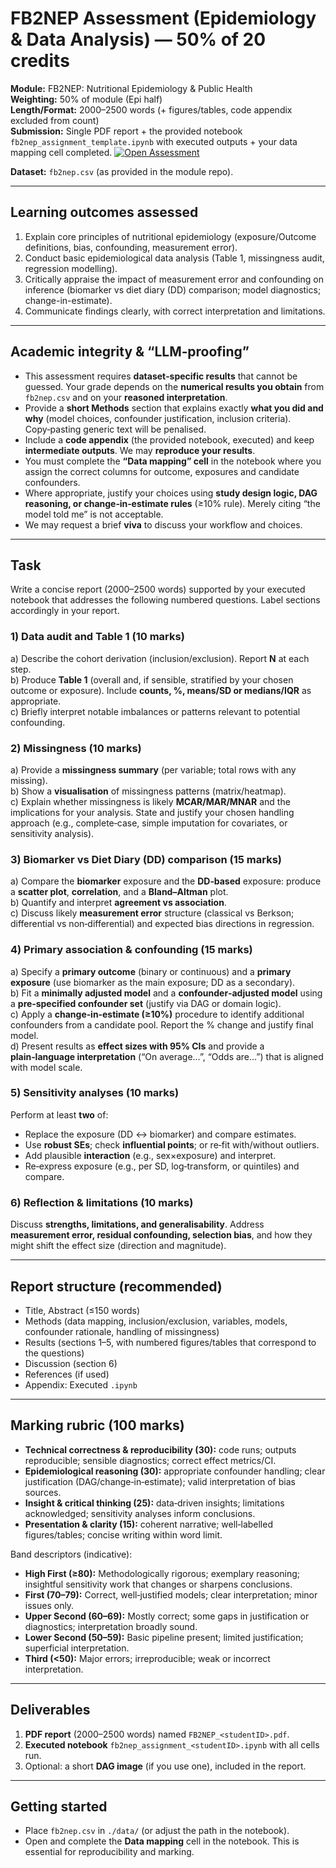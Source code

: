 # FB2NEP Assessment (Epidemiology & Data Analysis) — 50% of 20 credits

**Module:** FB2NEP: Nutritional Epidemiology & Public Health  
**Weighting:** 50% of module (Epi half)  
**Length/Format:** 2000–2500 words (+ figures/tables, code appendix excluded from count)  
**Submission:** Single PDF report + the provided notebook `fb2nep_assignment_template.ipynb` with executed outputs + your data mapping cell completed.
[![Open Assessment](https://colab.research.google.com/assets/colab-badge.svg)](https://colab.research.google.com/github/ggkuhnle/fb2nep-epi/blob/main/assessment/fb2nep_assignment_template.ipynb)

**Dataset:** `fb2nep.csv` (as provided in the module repo).

---

## Learning outcomes assessed
1. Explain core principles of nutritional epidemiology (exposure/Outcome definitions, bias, confounding, measurement error).  
2. Conduct basic epidemiological data analysis (Table 1, missingness audit, regression modelling).  
3. Critically appraise the impact of measurement error and confounding on inference (biomarker vs diet diary (DD) comparison; model diagnostics; change-in-estimate).  
4. Communicate findings clearly, with correct interpretation and limitations.

---

## Academic integrity & “LLM‑proofing”
- This assessment requires **dataset‑specific results** that cannot be guessed. Your grade depends on the **numerical results you obtain** from `fb2nep.csv` and on your **reasoned interpretation**.
- Provide a **short Methods** section that explains exactly **what you did and why** (model choices, confounder justification, inclusion criteria). Copy‑pasting generic text will be penalised.
- Include a **code appendix** (the provided notebook, executed) and keep **intermediate outputs**. We may **reproduce your results**.  
- You must complete the **“Data mapping” cell** in the notebook where you assign the correct columns for outcome, exposures and candidate confounders.
- Where appropriate, justify your choices using **study design logic, DAG reasoning, or change‑in‑estimate rules** (≥10% rule). Merely citing “the model told me” is not acceptable.
- We may request a brief **viva** to discuss your workflow and choices.

---

## Task
Write a concise report (2000–2500 words) supported by your executed notebook that addresses the following numbered questions. Label sections accordingly in your report.

### 1) Data audit and Table 1 (10 marks)
a) Describe the cohort derivation (inclusion/exclusion). Report **N** at each step.  
b) Produce **Table 1** (overall and, if sensible, stratified by your chosen outcome or exposure). Include **counts, %, means/SD or medians/IQR** as appropriate.  
c) Briefly interpret notable imbalances or patterns relevant to potential confounding.

### 2) Missingness (10 marks)
a) Provide a **missingness summary** (per variable; total rows with any missing).  
b) Show a **visualisation** of missingness patterns (matrix/heatmap).  
c) Explain whether missingness is likely **MCAR/MAR/MNAR** and the implications for your analysis. State and justify your chosen handling approach (e.g., complete‑case, simple imputation for covariates, or sensitivity analysis).

### 3) Biomarker vs Diet Diary (DD) comparison (15 marks)
a) Compare the **biomarker** exposure and the **DD‑based** exposure: produce a **scatter plot**, **correlation**, and a **Bland–Altman** plot.  
b) Quantify and interpret **agreement vs association**.  
c) Discuss likely **measurement error** structure (classical vs Berkson; differential vs non‑differential) and expected bias directions in regression.

### 4) Primary association & confounding (15 marks)
a) Specify a **primary outcome** (binary or continuous) and a **primary exposure** (use biomarker as the main exposure; DD as a secondary).  
b) Fit a **minimally adjusted model** and a **confounder‑adjusted model** using a **pre‑specified confounder set** (justify via DAG or domain logic).  
c) Apply a **change‑in‑estimate (≥10%)** procedure to identify additional confounders from a candidate pool. Report the % change and justify final model.  
d) Present results as **effect sizes with 95% CIs** and provide a **plain‑language interpretation** (“On average…”, “Odds are…”) that is aligned with model scale.

### 5) Sensitivity analyses (10 marks)
Perform at least **two** of:  
- Replace the exposure (DD ↔ biomarker) and compare estimates.  
- Use **robust SEs**; check **influential points**; or re‑fit with/without outliers.  
- Add plausible **interaction** (e.g., sex×exposure) and interpret.  
- Re‑express exposure (e.g., per SD, log‑transform, or quintiles) and compare.

### 6) Reflection & limitations (10 marks)
Discuss **strengths, limitations, and generalisability**. Address **measurement error, residual confounding, selection bias**, and how they might shift the effect size (direction and magnitude).

---

## Report structure (recommended)
- Title, Abstract (≤150 words)  
- Methods (data mapping, inclusion/exclusion, variables, models, confounder rationale, handling of missingness)  
- Results (sections 1–5, with numbered figures/tables that correspond to the questions)  
- Discussion (section 6)  
- References (if used)  
- Appendix: Executed `.ipynb`

---

## Marking rubric (100 marks)
- **Technical correctness & reproducibility (30):** code runs; outputs reproducible; sensible diagnostics; correct effect metrics/CI.  
- **Epidemiological reasoning (30):** appropriate confounder handling; clear justification (DAG/change‑in‑estimate); valid interpretation of bias sources.  
- **Insight & critical thinking (25):** data‑driven insights; limitations acknowledged; sensitivity analyses inform conclusions.  
- **Presentation & clarity (15):** coherent narrative; well‑labelled figures/tables; concise writing within word limit.

Band descriptors (indicative):  
- **High First (≥80):** Methodologically rigorous; exemplary reasoning; insightful sensitivity work that changes or sharpens conclusions.  
- **First (70–79):** Correct, well‑justified models; clear interpretation; minor issues only.  
- **Upper Second (60–69):** Mostly correct; some gaps in justification or diagnostics; interpretation broadly sound.  
- **Lower Second (50–59):** Basic pipeline present; limited justification; superficial interpretation.  
- **Third (<50):** Major errors; irreproducible; weak or incorrect interpretation.

---

## Deliverables
1. **PDF report** (2000–2500 words) named `FB2NEP_<studentID>.pdf`.  
2. **Executed notebook** `fb2nep_assignment_<studentID>.ipynb` with all cells run.  
3. Optional: a short **DAG image** (if you use one), included in the report.

---

## Getting started
- Place `fb2nep.csv` in `./data/` (or adjust the path in the notebook).  
- Open and complete the **Data mapping** cell in the notebook. This is essential for reproducibility and marking.
